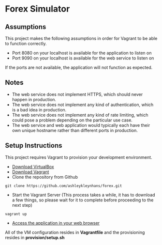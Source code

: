 # Forex Simulator

## Assumptions

This project makes the following assumptions in order for Vagrant to be able to function correctly.

+ Port 8080 on your localhost is available for the application to listen on
+ Port 9090 on your localhost is available for the web service to listen on

If the ports are not available, the application will not function as expected.

## Notes

+ The web service does not implement HTTPS, which should never happen in production.
+ The web service does not implement any kind of authentication, which is a bad idea in production.
+ The web service does not implement any kind of rate limiting, which could pose a problem depending on the particular use case.
+ The web service and web application would typically each have their own unique hostname rather than different ports in production.

## Setup Instructions

This project requires Vagrant to provision your development environment.

+ [Download VirtualBox](https://www.virtualbox.org/wiki/Downloads)
+ [Download Vagrant](https://www.vagrantup.com/downloads.html)
+ Clone the repository from Github
```
git clone https://github.com/ashleykleynhans/forex.git
```
+ Start the Vagrant Server (This process takes a while, it has to download a few things, so please wait for it to complete before proceeding to the next step)
```
vagrant up
```
+ [Access the application in your web browser](http://127.0.0.1:8080)

All of the VM configuration resides in **Vagrantfile** and the provisioning resides in **provision/setup.sh**
